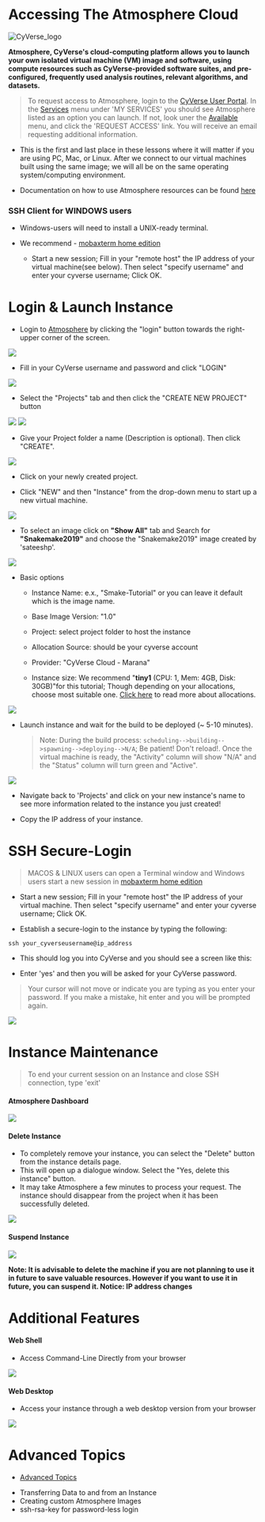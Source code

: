 Accessing The Atmosphere Cloud
===

![CyVerse_logo](/img/logos/cyverse_small_logo.png)

**Atmosphere, CyVerse's cloud-computing platform allows you to launch your own isolated virtual machine (VM) image and software, using compute resources such as CyVerse-provided software suites, and pre-configured, frequently used analysis routines, relevant algorithms, and datasets.**

> To request access to Atmosphere, login to the [CyVerse User Portal](https://user.cyverse.org/). In the [Services](https://user.cyverse.org/services/mine>) menu under 'MY SERVICES' you should see Atmosphere listed as an option you can launch. If not, look uner the [Available](https://user.cyverse.org/services/available) menu, and click the 'REQUEST ACCESS' link. You will receive an email requesting additional information.

- This is the first and last place in these lessons where it will matter if you are using PC, Mac, or Linux. After we connect to our virtual machines built using the same image; we will all be on the same operating system/computing environment.

- Documentation on how to use Atmosphere resources can be found [here](https://learning.cyverse.org/projects/atmosphere-guide/en/latest/index.html)

### SSH Client for WINDOWS users

- Windows-users will need to install a UNIX-ready terminal.

- We recommend - [mobaxterm home edition](http://mobaxterm.mobatek.net/download-home-edition.html)
	- Start a new session; Fill in your "remote host" the IP address of your virtual machine(see below). Then select "specify username" and enter your cyverse username; Click OK.

# Login & Launch Instance

- Login to [Atmosphere](https://atmo.cyverse.org/application/images) by clicking the "login" button towards the right-upper corner of the screen.

![](/img/atmosphere/login1.png)

- Fill in your CyVerse username and password and click "LOGIN"

![](/img/atmosphere/login2.png)

- Select the "Projects" tab and then click the "CREATE NEW PROJECT" button

![](/img/atmosphere/login3.png)
![](/img/atmosphere/login4.png)

- Give your Project folder a name (Description is optional). Then click "CREATE".

![](/img/atmosphere/login5.png)

- Click on your newly created project.

- Click "NEW" and then "Instance" from the drop-down menu to start up a new virtual machine.

![](/img/atmosphere/login6.png)

- To select an image click on **"Show All"** tab and Search for **"Snakemake2019"** and choose the "Snakemake2019" image created by 'sateeshp'.

![](/img/atmosphere/login7.png)

- Basic options
	+ Instance Name: e.x., "Smake-Tutorial" or you can leave it default which is the image name.

	+	Base Image Version: "1.0"

	+	Project: select project folder to host the instance

	+	Allocation Source: should be your cyverse account

	+	Provider: "CyVerse Cloud - Marana"

	+ Instance size: We recommend "**tiny1** (CPU: 1, Mem: 4GB, Disk: 30GB)"for this tutorial; Though  depending on your allocations, choose most suitable one. [Click here](https://wiki.cyverse.org/wiki/display/atmman/Requesting+More+Atmosphere+Resources) to read more about allocations.

![](/img/atmosphere/login8.png)

- Launch instance and wait for the build to be deployed (~ 5-10 minutes).
	> Note: During the build process: `scheduling-->building-->spawning-->deploying-->N/A`; Be patient! Don't reload!. Once the virtual machine is ready, the "Activity" column will show "N/A" and the "Status" column will turn green and "Active".

![](/img/atmosphere/login9.png)

- Navigate back to 'Projects' and click on your new instance's name to see more information related to the instance you just created!

- Copy the IP address of your instance.

# SSH Secure-Login

> MACOS & LINUX users can open a Terminal window and Windows users start a new session in [mobaxterm home edition](http://mobaxterm.mobatek.net/download-home-edition.html)
+ Start a new session; Fill in your "remote host" the IP address of your virtual machine. Then select "specify username" and enter your cyverse username; Click OK.

- Establish a secure-login to the instance by typing the following:

```
ssh your_cyverseusername@ip_address
```
- This should log you into CyVerse and you should see a screen like this:

- Enter 'yes' and then you will be asked for your CyVerse password.

> Your cursor will not move or indicate you are typing as you enter your password. If you make a mistake, hit enter and you will be prompted again.

![](/img/atmosphere/ssh_pass.png)

# Instance Maintenance

> To end your current session on an Instance and close SSH connection, type 'exit'

#### Atmosphere Dashboard

![](/img/atmosphere/atmosphere_dashboard.png)

#### Delete Instance

- To completely remove your instance, you can select the "Delete" button from the instance details page.
- This will open up a dialogue window. Select the "Yes, delete this instance" button.
- It may take Atmosphere a few minutes to process your request. The instance should disappear from the project when it has been successfully deleted.

![](/img/atmosphere/delete.png)

#### Suspend Instance

![](/img/atmosphere/suspend.png)

**Note: It is advisable to delete the machine if you are not planning to use it in future to save valuable resources. However if you want to use it in future, you can suspend it. Notice: IP address changes**

# Additional Features

#### Web Shell

- Access Command-Line Directly from your browser

![](/img/atmosphere/webshell.png)

#### Web Desktop

- Access your instance through a web desktop version from your browser

![](/img/atmosphere/webdesktop.png)

# Advanced Topics

- [Advanced Topics](https://snakemake2019.readthedocs.io/en/latest/advanced_atmosphere.html)
 + Transferring Data to and from an Instance
 + Creating custom Atmosphere Images
 + ssh-rsa-key for password-less login
